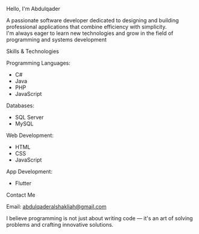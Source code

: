 Hello, I'm Abdulqader  

A passionate software developer dedicated to designing and building professional applications that combine efficiency with simplicity.  
I'm always eager to learn new technologies and grow in the field of programming and systems development 

 Skills & Technologies

Programming Languages: 
- C#  
- Java  
- PHP  
- JavaScript  

Databases: 
- SQL Server  
- MySQL  

Web Development: 
- HTML  
- CSS  
- JavaScript  

App Development:
- Flutter  



Contact Me  

Email: abdulqaderalshakliah@gmail.com  



I believe programming is not just about writing code — it's an art of solving problems and crafting innovative solutions.

